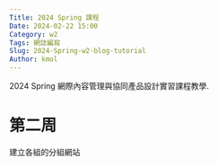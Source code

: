 ```yaml
---
Title: 2024 Spring 課程
Date: 2024-02-22 15:00
Category: w2
Tags: 網誌編寫
Slug: 2024-Spring-w2-blog-tutorial
Author: kmol
---
```


2024 Spring 網際內容管理與協同產品設計實習課程教學.

<!-- PELICAN_END_SUMMARY -->

# 第二周
建立各組的分組網站
